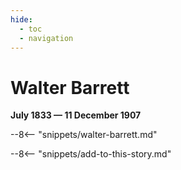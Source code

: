 ```yaml
---
hide:
  - toc
  - navigation 
---
```


# Walter Barrett

**July 1833 — 11 December 1907**

--8<-- "snippets/walter-barrett.md"

--8<-- "snippets/add-to-this-story.md"